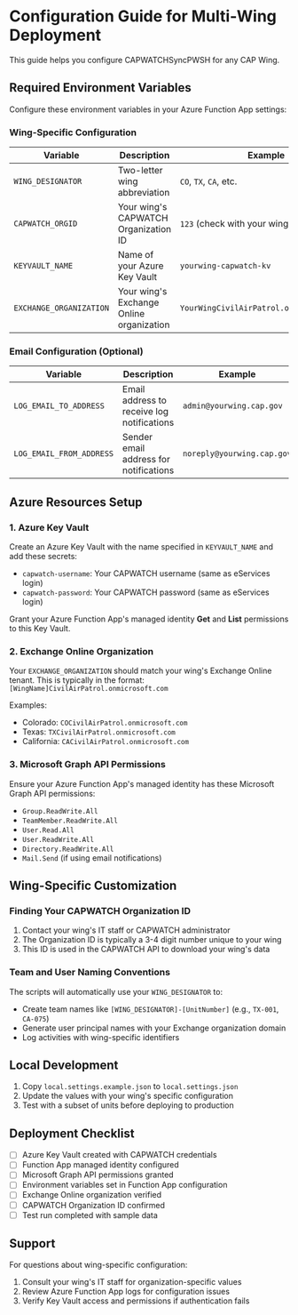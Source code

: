 # Configuration Guide for Multi-Wing Deployment

This guide helps you configure CAPWATCHSyncPWSH for any CAP Wing.

## Required Environment Variables

Configure these environment variables in your Azure Function App settings:

### Wing-Specific Configuration

| Variable | Description | Example |
|----------|-------------|---------|
| `WING_DESIGNATOR` | Two-letter wing abbreviation | `CO`, `TX`, `CA`, etc. |
| `CAPWATCH_ORGID` | Your wing's CAPWATCH Organization ID | `123` (check with your wing IT staff) |
| `KEYVAULT_NAME` | Name of your Azure Key Vault | `yourwing-capwatch-kv` |
| `EXCHANGE_ORGANIZATION` | Your wing's Exchange Online organization | `YourWingCivilAirPatrol.onmicrosoft.com` |

### Email Configuration (Optional)

| Variable | Description | Example |
|----------|-------------|---------|
| `LOG_EMAIL_TO_ADDRESS` | Email address to receive log notifications | `admin@yourwing.cap.gov` |
| `LOG_EMAIL_FROM_ADDRESS` | Sender email address for notifications | `noreply@yourwing.cap.gov` |

## Azure Resources Setup

### 1. Azure Key Vault

Create an Azure Key Vault with the name specified in `KEYVAULT_NAME` and add these secrets:

- `capwatch-username`: Your CAPWATCH username (same as eServices login)
- `capwatch-password`: Your CAPWATCH password (same as eServices login)

Grant your Azure Function App's managed identity **Get** and **List** permissions to this Key Vault.

### 2. Exchange Online Organization

Your `EXCHANGE_ORGANIZATION` should match your wing's Exchange Online tenant. This is typically in the format:
`[WingName]CivilAirPatrol.onmicrosoft.com`

Examples:
- Colorado: `COCivilAirPatrol.onmicrosoft.com`
- Texas: `TXCivilAirPatrol.onmicrosoft.com`
- California: `CACivilAirPatrol.onmicrosoft.com`

### 3. Microsoft Graph API Permissions

Ensure your Azure Function App's managed identity has these Microsoft Graph API permissions:

- `Group.ReadWrite.All`
- `TeamMember.ReadWrite.All`
- `User.Read.All`
- `User.ReadWrite.All`
- `Directory.ReadWrite.All`
- `Mail.Send` (if using email notifications)

## Wing-Specific Customization

### Finding Your CAPWATCH Organization ID

1. Contact your wing's IT staff or CAPWATCH administrator
2. The Organization ID is typically a 3-4 digit number unique to your wing
3. This ID is used in the CAPWATCH API to download your wing's data

### Team and User Naming Conventions

The scripts will automatically use your `WING_DESIGNATOR` to:
- Create team names like `[WING_DESIGNATOR]-[UnitNumber]` (e.g., `TX-001`, `CA-075`)
- Generate user principal names with your Exchange organization domain
- Log activities with wing-specific identifiers

## Local Development

1. Copy `local.settings.example.json` to `local.settings.json`
2. Update the values with your wing's specific configuration
3. Test with a subset of units before deploying to production

## Deployment Checklist

- [ ] Azure Key Vault created with CAPWATCH credentials
- [ ] Function App managed identity configured
- [ ] Microsoft Graph API permissions granted
- [ ] Environment variables set in Function App configuration
- [ ] Exchange Online organization verified
- [ ] CAPWATCH Organization ID confirmed
- [ ] Test run completed with sample data

## Support

For questions about wing-specific configuration:
1. Consult your wing's IT staff for organization-specific values
2. Review Azure Function App logs for configuration issues
3. Verify Key Vault access and permissions if authentication fails
